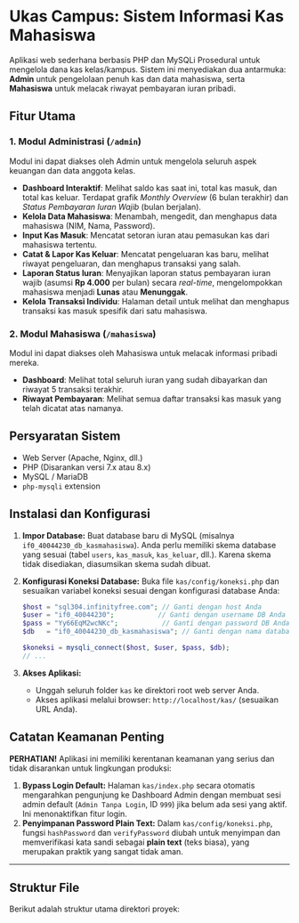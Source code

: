 # Ukas Campus: Sistem Informasi Kas Mahasiswa

Aplikasi web sederhana berbasis PHP dan MySQLi Prosedural untuk mengelola dana kas kelas/kampus. Sistem ini menyediakan dua antarmuka: **Admin** untuk pengelolaan penuh kas dan data mahasiswa, serta **Mahasiswa** untuk melacak riwayat pembayaran iuran pribadi.

## Fitur Utama

### 1. Modul Administrasi (`/admin`)
Modul ini dapat diakses oleh Admin untuk mengelola seluruh aspek keuangan dan data anggota kelas.

* **Dashboard Interaktif**: Melihat saldo kas saat ini, total kas masuk, dan total kas keluar. Terdapat grafik *Monthly Overview* (6 bulan terakhir) dan *Status Pembayaran Iuran Wajib* (bulan berjalan).
* **Kelola Data Mahasiswa**: Menambah, mengedit, dan menghapus data mahasiswa (NIM, Nama, Password).
* **Input Kas Masuk**: Mencatat setoran iuran atau pemasukan kas dari mahasiswa tertentu.
* **Catat & Lapor Kas Keluar**: Mencatat pengeluaran kas baru, melihat riwayat pengeluaran, dan menghapus transaksi yang salah.
* **Laporan Status Iuran**: Menyajikan laporan status pembayaran iuran wajib (asumsi **Rp 4.000** per bulan) secara *real-time*, mengelompokkan mahasiswa menjadi **Lunas** atau **Menunggak**.
* **Kelola Transaksi Individu**: Halaman detail untuk melihat dan menghapus transaksi kas masuk spesifik dari satu mahasiswa.

### 2. Modul Mahasiswa (`/mahasiswa`)
Modul ini dapat diakses oleh Mahasiswa untuk melacak informasi pribadi mereka.

* **Dashboard**: Melihat total seluruh iuran yang sudah dibayarkan dan riwayat 5 transaksi terakhir.
* **Riwayat Pembayaran**: Melihat semua daftar transaksi kas masuk yang telah dicatat atas namanya.

## Persyaratan Sistem

* Web Server (Apache, Nginx, dll.)
* PHP (Disarankan versi 7.x atau 8.x)
* MySQL / MariaDB
* `php-mysqli` extension

## Instalasi dan Konfigurasi

1.  **Impor Database:** Buat database baru di MySQL (misalnya `if0_40044230_db_kasmahasiswa`). Anda perlu memiliki skema database yang sesuai (tabel `users`, `kas_masuk`, `kas_keluar`, dll.). Karena skema tidak disediakan, diasumsikan skema sudah dibuat.

2.  **Konfigurasi Koneksi Database:**
    Buka file `kas/config/koneksi.php` dan sesuaikan variabel koneksi sesuai dengan konfigurasi database Anda:

    ```php
    $host = "sql304.infinityfree.com"; // Ganti dengan host Anda
    $user = "if0_40044230";           // Ganti dengan username DB Anda
    $pass = "Yy66EqM2wcNKc";           // Ganti dengan password DB Anda
    $db   = "if0_40044230_db_kasmahasiswa"; // Ganti dengan nama database Anda
    
    $koneksi = mysqli_connect($host, $user, $pass, $db);
    // ...
    ```

3.  **Akses Aplikasi:**
    * Unggah seluruh folder `kas` ke direktori root web server Anda.
    * Akses aplikasi melalui browser: `http://localhost/kas/` (sesuaikan URL Anda).

## Catatan Keamanan Penting

**PERHATIAN!** Aplikasi ini memiliki kerentanan keamanan yang serius dan tidak disarankan untuk lingkungan produksi:

1.  **Bypass Login Default:** Halaman `kas/index.php` secara otomatis mengarahkan pengunjung ke Dashboard Admin dengan membuat sesi admin default (`Admin Tanpa Login`, ID `999`) jika belum ada sesi yang aktif. Ini menonaktifkan fitur login.
2.  **Penyimpanan Password Plain Text:** Dalam `kas/config/koneksi.php`, fungsi `hashPassword` dan `verifyPassword` diubah untuk menyimpan dan memverifikasi kata sandi sebagai **plain text** (teks biasa), yang merupakan praktik yang sangat tidak aman.

---

## Struktur File

Berikut adalah struktur utama direktori proyek: